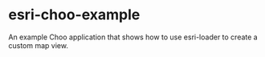 # esri-choo-example
An example Choo application that shows how to use esri-loader to create a custom map view.
